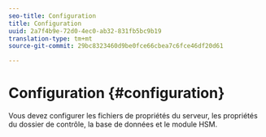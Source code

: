 ```yaml
---
seo-title: Configuration
title: Configuration
uuid: 2a7f4b9e-72d0-4ec0-ab32-831fb5bc9b19
translation-type: tm+mt
source-git-commit: 29bc8323460d9be0fce66cbea7c6fce46df20d61

---
```



# Configuration {#configuration}

Vous devez configurer les fichiers de propriétés du serveur, les propriétés du dossier de contrôle, la base de données et le module HSM.
